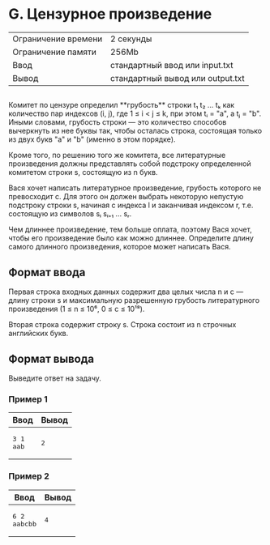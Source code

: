 <div class="problem-statement"><div class="header"><h1 class="title">G. Цензурное произведение</h1><table><tr class="time-limit"><td class="property-title">Ограничение времени</td><td>2&nbsp;секунды</td></tr><tr class="memory-limit"><td class="property-title">Ограничение памяти</td><td>256Mb</td></tr><tr class="input-file"><td class="property-title">Ввод</td><td colspan="1">стандартный ввод или input.txt</td></tr><tr class="output-file"><td class="property-title">Вывод</td><td colspan="1">стандартный вывод или output.txt</td></tr></table></div><h2></h2><div class="legend">
    <p> 
    Комитет по цензуре определил **грубость** строки t₁ t₂ ... tₖ как количество пар индексов (i, j), где 1 ≤ i < j ≤ k, при этом tᵢ = "a", а tⱼ = "b".  
Иными словами, грубость строки — это количество способов вычеркнуть из нее буквы так, чтобы осталась строка, состоящая только из двух букв "a" и "b" (именно в этом порядке).

Кроме того, по решению того же комитета, все литературные произведения должны представлять собой подстроку определенной комитетом строки s, состоящую из n букв.

Вася хочет написать литературное произведение, грубость которого не превосходит c. Для этого он должен выбрать некоторую непустую подстроку строки s, начиная с индекса l и заканчивая индексом r, т.е. состоящую из символов sₗ sₗ₊₁ ... sᵣ.

Чем длиннее произведение, тем больше оплата, поэтому Вася хочет, чтобы его произведение было как можно длиннее. Определите длину самого длинного произведения, которое может написать Вася.


</p>
</div><h2>Формат ввода</h2><div class="input-specification">
    <p>
        Первая строка входных данных содержит два целых числа n и c — длину строки s и максимальную разрешенную грубость литературного произведения (1 ≤ n ≤ 10⁶, 0 ≤ c ≤ 10¹⁸).

Вторая строка содержит строку s. Строка состоит из n строчных английских букв.

</p></div><h2>Формат вывода</h2><div class="output-specification">
<p> Выведите ответ на задачу. </p>
    
</div><h3>Пример 1</h3><table class="sample-tests"><thead><tr><th>Ввод</th><th>Вывод</th></tr></thead><tbody><tr><td><pre>3 1
aab
</pre></td><td><pre>2
</pre></td></tr></tbody></table><h3>Пример 2</h3><table class="sample-tests"><thead><tr><th>Ввод</th><th>Вывод</th></tr></thead><tbody><tr><td><pre>6 2
aabcbb
</pre></td><td><pre>4
</pre></td></tr></tbody></table>
